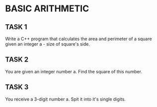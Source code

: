 # BASIC ARITHMETIC

## TASK 1
Write a C++ program that calculates  the area and perimeter of a square given an integer a - size of square's side.

## TASK 2
You are given an integer number a. Find the square of this number.

## TASK 3
You receive a 3-digit number a. Spit it into it's single digits.

